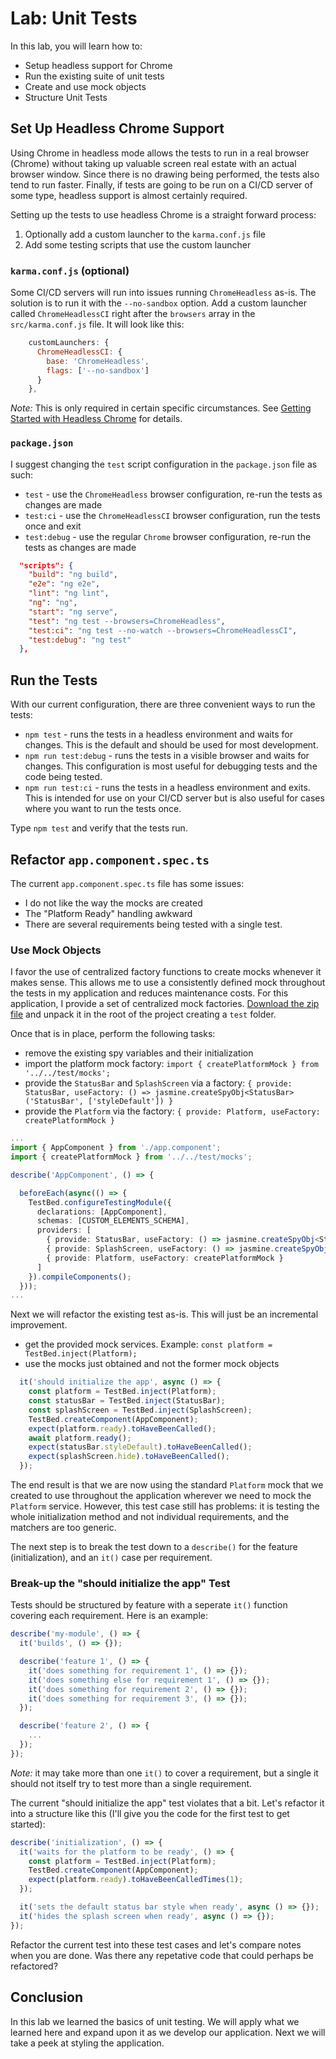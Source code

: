 # Lab: Unit Tests

In this lab, you will learn how to:

- Setup headless support for Chrome
- Run the existing suite of unit tests
- Create and use mock objects
- Structure Unit Tests

## Set Up Headless Chrome Support

Using Chrome in headless mode allows the tests to run in a real browser (Chrome) without taking up valuable screen real estate with an actual browser window. Since there is no drawing being performed, the tests also tend to run faster. Finally, if tests are going to be run on a CI/CD server of some type, headless support is almost certainly required.

Setting up the tests to use headless Chrome is a straight forward process:

1. Optionally add a custom launcher to the `karma.conf.js` file
1. Add some testing scripts that use the custom launcher

### `karma.conf.js` (optional)

Some CI/CD servers will run into issues running `ChromeHeadless` as-is. The solution is to run it with the `--no-sandbox` option. Add a custom launcher called `ChromeHeadlessCI` right after the `browsers` array in the `src/karma.conf.js` file. It will look like this:

```JavaScript
    customLaunchers: {
      ChromeHeadlessCI: {
        base: 'ChromeHeadless',
        flags: ['--no-sandbox']
      }
    },
```

_Note:_ This is only required in certain specific circumstances. See <a href="https://developers.google.com/web/updates/2017/04/headless-chrome" target="_blank">Getting Started with Headless Chrome</a> for details.

### `package.json`

I suggest changing the `test` script configuration in the `package.json` file as such:

- `test` - use the `ChromeHeadless` browser configuration, re-run the tests as changes are made
- `test:ci` - use the `ChromeHeadlessCI` browser configuration, run the tests once and exit
- `test:debug` - use the regular `Chrome` browser configuration, re-run the tests as changes are made

```JSON
  "scripts": {
    "build": "ng build",
    "e2e": "ng e2e",
    "lint": "ng lint",
    "ng": "ng",
    "start": "ng serve",
    "test": "ng test --browsers=ChromeHeadless",
    "test:ci": "ng test --no-watch --browsers=ChromeHeadlessCI",
    "test:debug": "ng test"
  },
```

## Run the Tests

With our current configuration, there are three convenient ways to run the tests:

- `npm test` - runs the tests in a headless environment and waits for changes. This is the default and should be used for most development.
- `npm run test:debug` - runs the tests in a visible browser and waits for changes. This configuration is most useful for debugging tests and the code being tested.
- `npm run test:ci` - runs the tests in a headless environment and exits. This is intended for use on your CI/CD server but is also useful for cases where you want to run the tests once.

Type `npm test` and verify that the tests run.

## Refactor `app.component.spec.ts`

The current `app.component.spec.ts` file has some issues:

- I do not like the way the mocks are created
- The "Platform Ready" handling awkward
- There are several requirements being tested with a single test.

### Use Mock Objects

I favor the use of centralized factory functions to create mocks whenever it makes sense. This allows me to use a consistently defined mock throughout the tests in my application and reduces maintenance costs. For this application, I provide a set of centralized mock factories. <a download href="/assets/packages/angular/test.zip">Download the zip file</a> and unpack it in the root of the project creating a `test` folder.

Once that is in place, perform the following tasks:

- remove the existing spy variables and their initialization
- import the platform mock factory: `import { createPlatformMock } from '../../test/mocks';`
- provide the `StatusBar` and `SplashScreen` via a factory: `{ provide: StatusBar, useFactory: () => jasmine.createSpyObj<StatusBar>('StatusBar', ['styleDefault']) }`
- provide the `Platform` via the factory: `{ provide: Platform, useFactory: createPlatformMock }`

```TypeScript
...
import { AppComponent } from './app.component';
import { createPlatformMock } from '../../test/mocks';

describe('AppComponent', () => {

  beforeEach(async(() => {
    TestBed.configureTestingModule({
      declarations: [AppComponent],
      schemas: [CUSTOM_ELEMENTS_SCHEMA],
      providers: [
        { provide: StatusBar, useFactory: () => jasmine.createSpyObj<StatusBar>('StatusBar', ['styleDefault']) },
        { provide: SplashScreen, useFactory: () => jasmine.createSpyObj<SplashScreen>('SplashScreen', ['hide']) },
        { provide: Platform, useFactory: createPlatformMock }
      ]
    }).compileComponents();
  }));
...
```

Next we will refactor the existing test as-is. This will just be an incremental improvement.

- get the provided mock services. Example: `const platform = TestBed.inject(Platform);`
- use the mocks just obtained and not the former mock objects

```TypeScript
  it('should initialize the app', async () => {
    const platform = TestBed.inject(Platform);
    const statusBar = TestBed.inject(StatusBar);
    const splashScreen = TestBed.inject(SplashScreen);
    TestBed.createComponent(AppComponent);
    expect(platform.ready).toHaveBeenCalled();
    await platform.ready();
    expect(statusBar.styleDefault).toHaveBeenCalled();
    expect(splashScreen.hide).toHaveBeenCalled();
  });
```

The end result is that we are now using the standard `Platform` mock that we created to use throughout the application wherever we need to mock the `Platform` service. However, this test case still has problems: it is testing the whole initialization method and not individual requirements, and the matchers are too generic.

The next step is to break the test down to a `describe()` for the feature (initialization), and an `it()` case per requirement.

### Break-up the "should initialize the app" Test

Tests should be structured by feature with a seperate `it()` function covering each requirement. Here is an example:

```TypeScript
describe('my-module', () => {
  it('builds', () => {});

  describe('feature 1', () => {
    it('does something for requirement 1', () => {});
    it('does something else for requirement 1', () => {});
    it('does something for requirement 2', () => {});
    it('does something for requirement 3', () => {});
  });

  describe('feature 2', () => {
    ...
  });
});
```

_Note:_ it may take more than one `it()` to cover a requirement, but a single it should not itself try to test more than a single requirement.

The current "should initialize the app" test violates that a bit. Let's refactor it into a structure like this (I'll give you the code for the first test to get started):

```TypeScript
describe('initialization', () => {
  it('waits for the platform to be ready', () => {
    const platform = TestBed.inject(Platform);
    TestBed.createComponent(AppComponent);
    expect(platform.ready).toHaveBeenCalledTimes(1);
  });

  it('sets the default status bar style when ready', async () => {});
  it('hides the splash screen when ready', async () => {});
});
```

Refactor the current test into these test cases and let's compare notes when you are done. Was there any repetative code that could perhaps be refactored?

## Conclusion

In this lab we learned the basics of unit testing. We will apply what we learned here and expand upon it as we develop our application. Next we will take a peek at styling the application.
